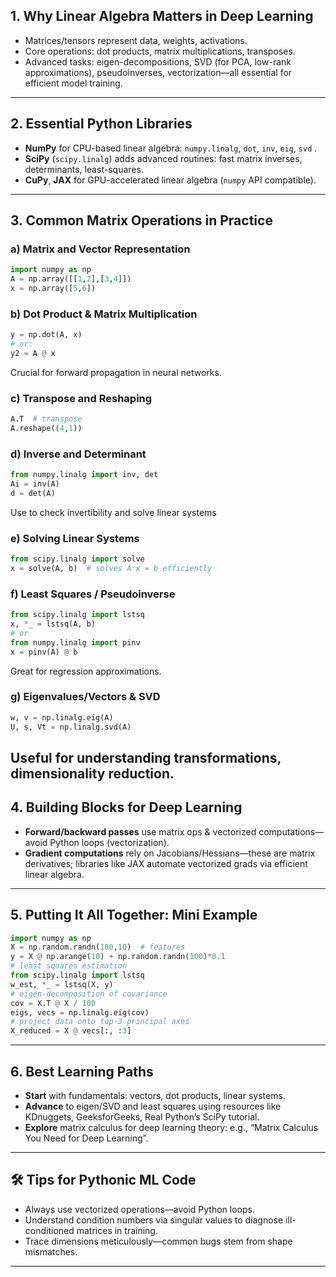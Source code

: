 ## 1. Why Linear Algebra Matters in Deep Learning

* Matrices/tensors represent data, weights, activations.
* Core operations: dot products, matrix multiplications, transposes.
* Advanced tasks: eigen-decompositions, SVD (for PCA, low-rank approximations), pseudoinverses, vectorization—all essential for efficient model training.

---

## 2. Essential Python Libraries

* **NumPy** for CPU-based linear algebra: `numpy.linalg`, `dot`, `inv`, `eig`, `svd` .
* **SciPy** (`scipy.linalg`) adds advanced routines: fast matrix inverses, determinants, least-squares.
* **CuPy**, **JAX** for GPU-accelerated linear algebra (`numpy` API compatible).

---

## 3. Common Matrix Operations in Practice

### a) Matrix and Vector Representation

```python
import numpy as np
A = np.array([[1,2],[3,4]])
x = np.array([5,6])
```

### b) Dot Product & Matrix Multiplication

```python
y = np.dot(A, x)
# or:
y2 = A @ x
```

Crucial for forward propagation in neural networks.

### c) Transpose and Reshaping

```python
A.T  # transpose
A.reshape((4,1))
```

### d) Inverse and Determinant

```python
from numpy.linalg import inv, det
Ai = inv(A)
d = det(A)
```

Use to check invertibility and solve linear systems

### e) Solving Linear Systems

```python
from scipy.linalg import solve
x = solve(A, b)  # solves A x = b efficiently
```

### f) Least Squares / Pseudoinverse

```python
from scipy.linalg import lstsq
x, *_ = lstsq(A, b)
# or
from numpy.linalg import pinv
x = pinv(A) @ b
```

Great for regression approximations.

### g) Eigenvalues/Vectors & SVD

```python
w, v = np.linalg.eig(A)
U, s, Vt = np.linalg.svd(A)
```

Useful for understanding transformations, dimensionality reduction.
---

## 4. Building Blocks for Deep Learning

* **Forward/backward passes** use matrix ops & vectorized computations—avoid Python loops (vectorization).
* **Gradient computations** rely on Jacobians/Hessians—these are matrix derivatives; libraries like JAX automate vectorized grads via efficient linear algebra.

---

## 5. Putting It All Together: Mini Example

```python
import numpy as np
X = np.random.randn(100,10)  # features
y = X @ np.arange(10) + np.random.randn(100)*0.1
# least squares estimation
from scipy.linalg import lstsq
w_est, *_ = lstsq(X, y)
# eigen-decomposition of covariance
cov = X.T @ X / 100
eigs, vecs = np.linalg.eig(cov)
# project data onto top-3 principal axes
X_reduced = X @ vecs[:, :3]
```

---

## 6. Best Learning Paths

* **Start** with fundamentals: vectors, dot products, linear systems.
* **Advance** to eigen/SVD and least squares using resources like KDnuggets, GeeksforGeeks, Real Python’s SciPy tutorial.
* **Explore** matrix calculus for deep learning theory: e.g., “Matrix Calculus You Need for Deep Learning”.

---

## 🛠 Tips for Pythonic ML Code

* Always use vectorized operations—avoid Python loops.
* Understand condition numbers via singular values to diagnose ill-conditioned matrices in training.
* Trace dimensions meticulously—common bugs stem from shape mismatches.

---

